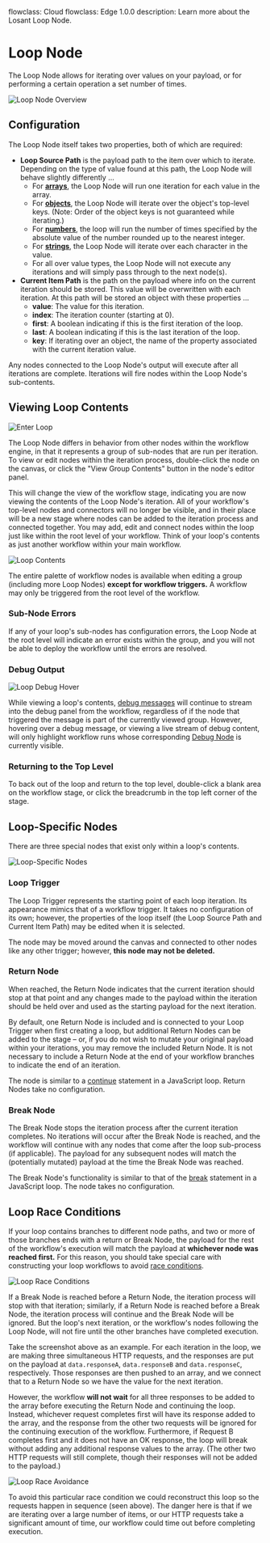flowclass: Cloud
flowclass: Edge 1.0.0
description: Learn more about the Losant Loop Node.

# Loop Node

The Loop Node allows for iterating over values on your payload, or for performing a certain operation a set number of times.

![Loop Node Overview](/images/workflows/logic/loop-overview.png "Loop Node Overview")

## Configuration

The Loop Node itself takes two properties, both of which are required:

* **Loop Source Path** is the payload path to the item over which to iterate. Depending on the type of value found at this path, the Loop Node will behave slightly differently ...
    * For [**arrays**](https://developer.mozilla.org/en-US/docs/Web/JavaScript/Reference/Global_Objects/Array), the Loop Node will run one iteration for each value in the array.
    * For [**objects**](https://developer.mozilla.org/en-US/docs/Web/JavaScript/Reference/Global_Objects/Object), the Loop Node will iterate over the object's top-level keys. (Note: Order of the object keys is not guaranteed while iterating.)
    * For [**numbers**](https://developer.mozilla.org/en-US/docs/Web/JavaScript/Reference/Global_Objects/Number), the loop will run the number of times specified by the absolute value of the number rounded up to the nearest integer.
    * For [**strings**](https://developer.mozilla.org/en-US/docs/Web/JavaScript/Reference/Global_Objects/String), the Loop Node will iterate over each character in the value.
    * For all over value types, the Loop Node will not execute any iterations and will simply pass through to the next node(s).
* **Current Item Path** is the path on the payload where info on the current iteration should be stored. This value will be overwritten with each iteration. At this path will be stored an object with these properties ...
    * **value**: The value for this iteration.
    * **index**: The iteration counter (starting at 0).
    * **first**: A boolean indicating if this is the first iteration of the loop.
    * **last**: A boolean indicating if this is the last iteration of the loop.
    * **key**: If iterating over an object, the name of the property associated with the current iteration value.

Any nodes connected to the Loop Node's output will execute after all iterations are complete. Iterations will fire nodes within the Loop Node's sub-contents.

## Viewing Loop Contents

![Enter Loop](/images/workflows/logic/loop-enter-contents.png "Enter Loop")

The Loop Node differs in behavior from other nodes within the workflow engine, in that it represents a group of sub-nodes that are run per iteration. To view or edit nodes within the iteration process, double-click the node on the canvas, or click the "View Group Contents" button in the node's editor panel.

This will change the view of the workflow stage, indicating you are now viewing the contents of the Loop Node's iteration. All of your workflow's top-level nodes and connectors will no longer be visible, and in their place will be a new stage where nodes can be added to the iteration process and connected together. You may add, edit and connect nodes within the loop just like within the root level of your workflow. Think of your loop's contents as just another workflow within your main workflow.

![Loop Contents](/images/workflows/logic/loop-contents.png "Loop Contents")

The entire palette of workflow nodes is available when editing a group (including more Loop Nodes) **except for workflow triggers.** A workflow may only be triggered from the root level of the workflow.

### Sub-Node Errors

If any of your loop's sub-nodes has configuration errors, the Loop Node at the root level will indicate an error exists within the group, and you will not be able to deploy the workflow until the errors are resolved.

### Debug Output

![Loop Debug Hover](/images/workflows/logic/loop-debug-hover.png "Loop Debug Hover")

While viewing a loop's contents, [debug messages](/workflows/outputs/debug/#viewing-debug-output) will continue to stream into the debug panel from the workflow, regardless of if the node that triggered the message is part of the currently viewed group. However, hovering over a debug message, or viewing a live stream of debug content, will only highlight workflow runs whose corresponding [Debug Node](/workflows/output/debug/) is currently visible.

### Returning to the Top Level

To back out of the loop and return to the top level, double-click a blank area on the workflow stage, or click the breadcrumb in the top left corner of the stage.

## Loop-Specific Nodes

There are three special nodes that exist only within a loop's contents.

![Loop-Specific Nodes](/images/workflows/logic/loop-special-nodes.png "Loop-Specific Nodes")

### Loop Trigger

The Loop Trigger represents the starting point of each loop iteration. Its appearance mimics that of a workflow trigger. It takes no configuration of its own; however, the properties of the loop itself (the Loop Source Path and Current Item Path) may be edited when it is selected.

The node may be moved around the canvas and connected to other nodes like any other trigger; however, **this node may not be deleted.**

### Return Node

When reached, the Return Node indicates that the current iteration should stop at that point and any changes made to the payload within the iteration should be held over and used as the starting payload for the next iteration.

By default, one Return Node is included and is connected to your Loop Trigger when first creating a loop, but additional Return Nodes can be added to the stage – or, if you do not wish to mutate your original payload within your iterations, you may remove the included Return Node. It is not necessary to include a Return Node at the end of your workflow branches to indicate the end of an iteration.

The node is similar to a [continue](https://www.w3schools.com/js/js_break.asp) statement in a JavaScript loop. Return Nodes take no configuration.

### Break Node

The Break Node stops the iteration process after the current iteration completes. No iterations will occur after the Break Node is reached, and the workflow will continue with any nodes that come after the loop sub-process (if applicable). The payload for any subsequent nodes will match the (potentially mutated) payload at the time the Break Node was reached.

The Break Node's functionality is similar to that of the [break](https://www.w3schools.com/js/js_break.asp) statement in a JavaScript loop. The node takes no configuration.

## Loop Race Conditions

If your loop contains branches to different node paths, and two or more of those branches ends with a return or Break Node, the payload for the rest of the workflow's execution will match the payload at **whichever node was reached first.** For this reason, you should take special care with constructing your loop workflows to avoid [race conditions](https://en.wikipedia.org/wiki/Race_condition).

![Loop Race Conditions](/images/workflows/logic/loop-race-example.png "Loop Race Conditions")

If a Break Node is reached before a Return Node, the iteration process will stop with that iteration; similarly, if a Return Node is reached before a Break Node, the iteration process will continue and the Break Node will be ignored. But the loop's next iteration, or the workflow's nodes following the Loop Node, will not fire until the other branches have completed execution.

Take the screenshot above as an example. For each iteration in the loop, we are making three simultaneous HTTP requests, and the responses are put on the payload at `data.responseA`, `data.responseB` and `data.responseC`, respectively. Those responses are then pushed to an array, and we connect that to a Return Node so we have the value for the next iteration.

However, the workflow **will not wait** for all three responses to be added to the array before executing the Return Node and continuing the loop. Instead, whichever request completes first will have its response added to the array, and the response from the other two requests will be ignored for the continuing execution of the workflow. Furthermore, if Request B completes first and it does not have an OK response, the loop will break without adding any additional response values to the array. (The other two HTTP requests will still complete, though their responses will not be added to the payload.)

![Loop Race Avoidance](/images/workflows/logic/loop-race-avoidance.png "Loop Race Avoidance")

To avoid this particular race condition we could reconstruct this loop so the requests happen in sequence (seen above). The danger here is that if we are iterating over a large number of items, or our HTTP requests take a significant amount of time, our workflow could time out before completing execution.
